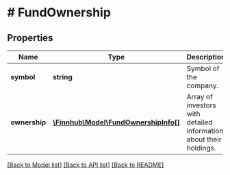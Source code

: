 # # FundOwnership

## Properties

Name | Type | Description | Notes
------------ | ------------- | ------------- | -------------
**symbol** | **string** | Symbol of the company. | [optional]
**ownership** | [**\Finnhub\Model\FundOwnershipInfo[]**](FundOwnershipInfo.md) | Array of investors with detailed information about their holdings. | [optional]

[[Back to Model list]](../../README.md#models) [[Back to API list]](../../README.md#endpoints) [[Back to README]](../../README.md)
